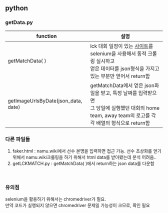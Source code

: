 ## python
### getData.py
|function|설명|
|--|--|
|getMatchData( )|lck 대회 일정이 있는 [사이트](https://game.naver.com/esports/League_of_Legends/schedule/lck)를 selenium을 사용해서 동적 크롤링 실시하고<br>얻은 데이터를 json형식을 가지고 있는 부분만 얻어서 return함|
|getImageUrlsByDate(json_data, date)|getMatchData에서 얻은 json파일을 받고, 특정 날짜를 입력받으면<br> 그 당일에 실행했던 대회의 home team, away team의 로고를 각각 배열의 형식으로 return함|

### 다른 파일들
1. faker.html : namu.wiki에서 선수 본명을 입력하면 접근 가능. 선수 초상화를 얻기 위해서 namu.wiki크롤링을 하기 위해서 html data를 받아봤는데 분석 어려움..
2. getLCKMATCH.py : getMatchData( )에서 return하는 json data를 다운함<br>
<br>

### 유의점
selenium을 활용하기 위해서는 chromedriver가 필요.<br> 
만약 코드가 실행되지 않으면 chromedriver 문제일 가능성이 크므로, 확인 필요